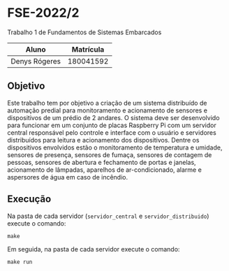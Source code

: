 # FSE-2022/2
Trabalho 1 de Fundamentos de Sistemas Embarcados

Aluno   | Matrícula
--------- | ------
Denys Rógeres | 180041592

## Objetivo 
Este trabalho tem por objetivo a criação de um sistema distribuído de automação predial para monitoramento e acionamento de sensores e dispositivos de um prédio de 2 andares. O sistema deve ser desenvolvido para funcionar em um conjunto de placas Raspberry Pi com um servidor central responsável pelo controle e interface com o usuário e servidores distribuídos para leitura e acionamento dos dispositivos. Dentre os dispositivos envolvidos estão o monitoramento de temperatura e umidade, sensores de presença, sensores de fumaça, sensores de contagem de pessoas, sensores de abertura e fechamento de portas e janelas, acionamento de lâmpadas, aparelhos de ar-condicionado, alarme e aspersores de água em caso de incêndio.



## Execução

Na pasta de cada servidor (`servidor_central` e `servidor_distribuido`) execute o comando:
```
make
```

Em seguida, na pasta de cada servidor execute o comando:
```
make run
```
